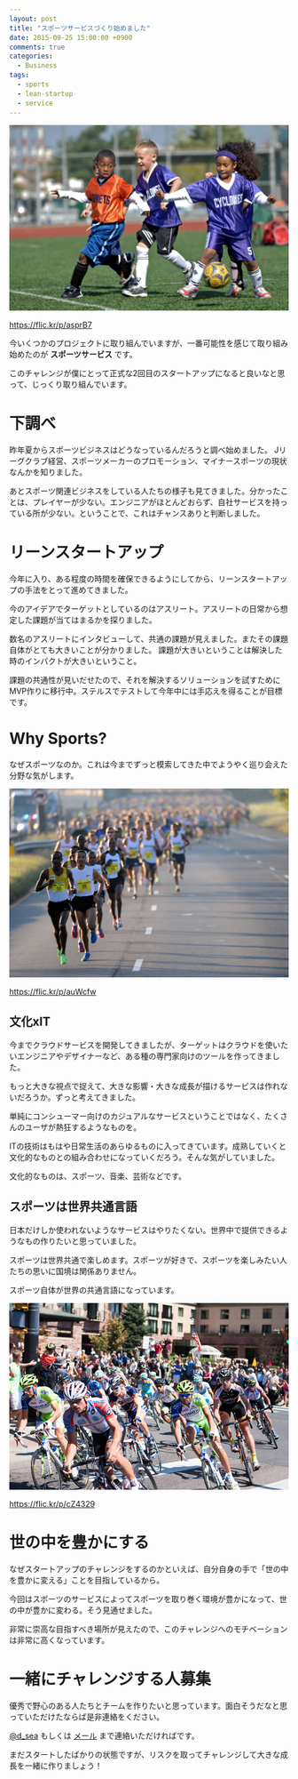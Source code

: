 ```yaml
---
layout: post
title: "スポーツサービスづくり始めました"
date: 2015-09-25 15:00:00 +0900
comments: true
categories:
  - Business
tags:
  - sports
  - lean-startup
  - service
---
```

![Sports Service](/images/2015/09/20150925-sports-service01.jpg)

https://flic.kr/p/asprB7

今いくつかのプロジェクトに取り組んでいますが、一番可能性を感じて取り組み始めたのが **スポーツサービス** です。

このチャレンジが僕にとって正式な2回目のスタートアップになると良いなと思って、じっくり取り組んでいます。

# 下調べ

昨年夏からスポーツビジネスはどうなっているんだろうと調べ始めました。
Jリーグクラブ経営、スポーツメーカーのプロモーション、マイナースポーツの現状なんかを知りました。

あとスポーツ関連ビジネスをしている人たちの様子も見てきました。分かったことは、プレイヤーが少ない。エンジニアがほとんどおらず、自社サービスを持っている所が少ない。ということで、これはチャンスありと判断しました。

# リーンスタートアップ

今年に入り、ある程度の時間を確保できるようにしてから、リーンスタートアップの手法をとって進めてきました。

今のアイデアでターゲットとしているのはアスリート。アスリートの日常から想定した課題が当てはまるかを探りました。

数名のアスリートにインタビューして、共通の課題が見えました。またその課題自体がとても大きいことが分かりました。
課題が大きいということは解決した時のインパクトが大きいということ。

課題の共通性が見いだせたので、それを解決するソリューションを試すためにMVP作りに移行中。ステルスでテストして今年中には手応えを得ることが目標です。

# Why Sports?

なぜスポーツなのか。これは今までずっと模索してきた中でようやく巡り会えた分野な気がします。

![Sports Service](/images/2015/09/20150925-sports-service02.jpg)

https://flic.kr/p/auWcfw

## 文化xIT

今までクラウドサービスを開発してきましたが、ターゲットはクラウドを使いたいエンジニアやデザイナーなど、ある種の専門家向けのツールを作ってきました。

もっと大きな視点で捉えて、大きな影響・大きな成長が描けるサービスは作れないだろうか。ずっと考えてきました。

単純にコンシューマー向けのカジュアルなサービスということではなく、たくさんのユーザが熱狂するようなものを。

ITの技術はもはや日常生活のあらゆるものに入ってきています。成熟していくと文化的なものとの組み合わせになっていくだろう。そんな気がしていました。

文化的なものは、スポーツ、音楽、芸術などです。

## スポーツは世界共通言語

日本だけしか使われないようなサービスはやりたくない。世界中で提供できるようなもの作りたいと思っていました。

スポーツは世界共通で楽しめます。スポーツが好きで、スポーツを楽しみたい人たちの思いに国境は関係ありません。

スポーツ自体が世界の共通言語になっています。

![Sports Service](/images/2015/09/20150925-sports-service03.jpg)

https://flic.kr/p/cZ4329

# 世の中を豊かにする

なぜスタートアップのチャレンジをするのかといえば、自分自身の手で「世の中を豊かに変える」ことを目指しているから。

今回はスポーツのサービスによってスポーツを取り巻く環境が豊かになって、世の中が豊かに変わる。そう見通せました。

非常に崇高な目指すべき場所が見えたので、このチャレンジへのモチベーションは非常に高くなっています。


# 一緒にチャレンジする人募集

優秀で野心のある人たちとチームを作りたいと思っています。面白そうだなと思っていただけたならば是非連絡をください。

[@d_sea](https://twitter.com/d_sea) もしくは [メール](mailto:dee.sea@gmail.comm) まで連絡いただければです。

まだスタートしたばかりの状態ですが、リスクを取ってチャレンジして大きな成長を一緒に作りましょう！


